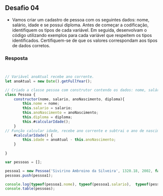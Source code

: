   ## Desafio 04

- Vamos criar um cadastro de pessoa com os seguintes dados: nome, salário, idade e se possui diploma. Antes de começar a codificação, identifiquem os tipos de cada variável. Em seguida, desenvolvam o código utilizando exemplos para cada variável que respeitem os tipos identificados. Certifiquem-se de que os valores correspondam aos tipos de dados corretos.

### Resposta

````js


// Variável anoAtual recebe ano corrente.
let anoAtual = new Date().getFullYear();

// Criado a classe pessoa com construtor contendo os dados: nome, salário, ano de nascimento, se possui diploma e idade.
class Pessoa {
    constructor(nome, salario, anoNascimento, diploma){
        this.nome = nome;
        this.salario = salario;
        this.anoNascimento = anoNascimento;
        this.diploma = diploma;
        this.#calcularIdade();
    }
// Função calcular idade, recebe ano corrente e subtrai o ano de nascimento.
    #calcularIdade() {
        this.idade = anoAtual - this.anoNascimento;
    }
    
}

var pessoas = [];

pessoa1 = new Pessoa('Sivirino Ambroino da Silveira', 1320.18, 2002, false);
pessoas.push(pessoa1);

console.log(typeof(pessoa1.nome), typeof(pessoa1.salario),  typeof(pessoa1.idade), typeof(pessoa1.diploma));
console.table(pessoas);


````
